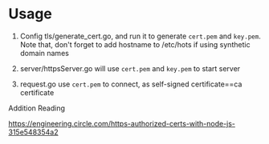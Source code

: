 # Usage
1. Config tls/generate_cert.go, and run it to generate ``cert.pem`` and ``key.pem``. Note that, don't forget to add hostname to /etc/hots if using synthetic domain names

2. server/httpsServer.go will use ``cert.pem`` and ``key.pem`` to start server

3. request.go use ``cert.pem`` to connect, as self-signed certificate==ca certificate




Addition Reading

https://engineering.circle.com/https-authorized-certs-with-node-js-315e548354a2